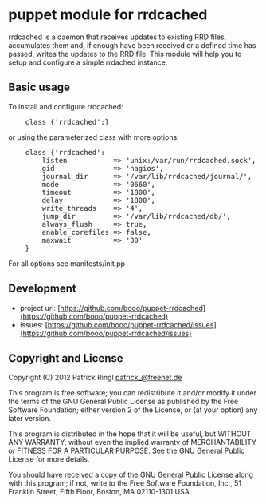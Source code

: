 puppet module for rrdcached
===========================

rrdcached is a daemon that receives updates to existing RRD files, accumulates them and, if enough have been received or a defined time has passed, writes the updates to the RRD file.
This module will help you to setup and configure a simple rrdached instance.

Basic usage
-----------

To install and configure rrdcached:

<pre>
	class {'rrdcached':}
</pre>

or using the parameterized class with more options:

<pre>
	class {'rrdcached':
		listen           => 'unix:/var/run/rrdcached.sock',
		gid              => 'nagios',
		journal_dir      => '/var/lib/rrdcached/journal/',
		mode             => '0660',
		timeout          => '1800',
		delay            => '1800',
		write_threads    => '4',
		jump_dir         => '/var/lib/rrdcached/db/',
		always_flush     => true,
		enable_corefiles => false,
		maxwait          => '30'
	}
</pre>

For all options see manifests/init.pp

Development
-----------

* project url: [https://github.com/booo/puppet-rrdcached](https://github.com/booo/puppet-rrdcached)
* issues: [https://github.com/booo/puppet-rrdcached/issues](https://github.com/booo/puppet-rrdcached/issues)

Copyright and License
---------------------

Copyright (C) 2012 Patrick Ringl <patrick_@freenet.de>

This program is free software; you can redistribute it and/or modify
it under the terms of the GNU General Public License as published by
the Free Software Foundation; either version 2 of the License, or
(at your option) any later version.

This program is distributed in the hope that it will be useful,
but WITHOUT ANY WARRANTY; without even the implied warranty of
MERCHANTABILITY or FITNESS FOR A PARTICULAR PURPOSE.  See the
GNU General Public License for more details.

You should have received a copy of the GNU General Public License along
with this program; if not, write to the Free Software Foundation, Inc.,
51 Franklin Street, Fifth Floor, Boston, MA 02110-1301 USA.
